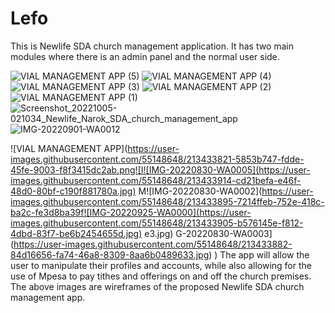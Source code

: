 # Lefo
This is Newlife SDA church management application. 
It has two main modules where there is an admin panel and the normal user side.

![VIAL MANAGEMENT APP (5)](https://user-images.githubusercontent.com/55148648/213432916-5b24b605-735e-4572-96d2-04e46080f40f.png)
![VIAL MANAGEMENT APP (4)](https://user-images.githubusercontent.com/55148648/213433763-04bfcb95-b400-478e-bc39-5aaa083ea825.png)
![VIAL MANAGEMENT APP (3)](https://user-images.githubusercontent.com/55148648/213433777-66966139-69ca-4c09-94a9-ea0a7dddba82.png)
![VIAL MANAGEMENT APP (2)](https://user-images.githubusercontent.com/55148648/213433800-7c78ca86-20e6-42dc-9adf-9d4f8451eb32.png)
![VIAL MANAGEMENT APP (1)](https://user-images.githubusercontent.com/55148648/213433812-d273104f-d376-4d57-8051-4eee43203662.png)![Screenshot_20221005-021034_Newlife_Narok_SDA_church_management_app](https://user-images.githubusercontent.com/55148648/213433855-e4396033-b666-4f47-9cd6-a3ff33b66a8e.jpg)
![IMG-20220901-WA0012](https://user-images.githubusercontent.com/55148648/213433860-8b186abc-a364-4b16-a4fc-38d668d64c99.jpg)

![VIAL MANAGEMENT APP](https://user-images.githubusercontent.com/55148648/213433821-5853b747-fdde-45fe-9003-f8f3415dc2ab.png![I![IMG-20220830-WA0005](https://user-images.githubusercontent.com/55148648/213433914-cd21befa-e46f-48d0-80bf-c190f881780a.jpg)
M![IMG-20220830-WA0002](https://user-images.githubusercontent.com/55148648/213433895-7214ffeb-752e-418c-ba2c-fe3d8ba39f![IMG-20220925-WA0000](https://user-images.githubusercontent.com/55148648/213433905-b576145e-f812-4dbd-83f7-be6b2454655d.jpg)
e3.jpg)
G-20220830-WA0003](https://user-images.githubusercontent.com/55148648/213433882-84d16656-fa74-46a8-8309-8aa6b0489633.jpg)
)
The app will allow the user to manipulate their profiles and accounts, while also allowing for the use of Mpesa to pay tithes and offerings on and off the church premises.
The above images are wireframes of the proposed Newlife SDA church management app.
